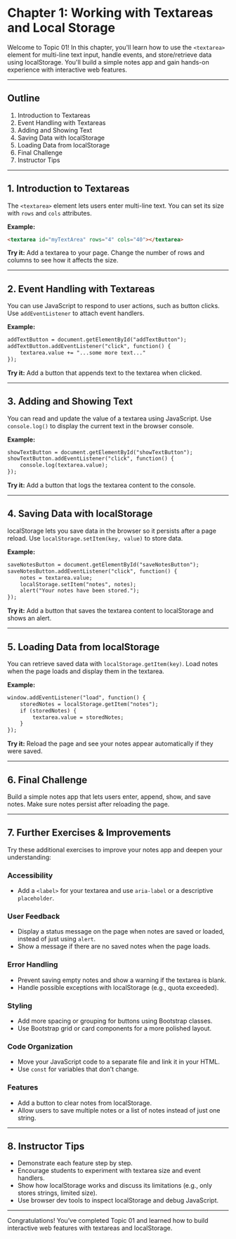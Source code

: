 # Chapter 1: Working with Textareas and Local Storage

Welcome to Topic 01! In this chapter, you'll learn how to use the `<textarea>` element for multi-line text input, handle events, and store/retrieve data using localStorage. You'll build a simple notes app and gain hands-on experience with interactive web features.

---

## Outline
1. Introduction to Textareas
2. Event Handling with Textareas
3. Adding and Showing Text
4. Saving Data with localStorage
5. Loading Data from localStorage
6. Final Challenge
7. Instructor Tips

---

## 1. Introduction to Textareas
The `<textarea>` element lets users enter multi-line text. You can set its size with `rows` and `cols` attributes.

**Example:**
```html
<textarea id="myTextArea" rows="4" cols="40"></textarea>
```

**Try it:**
Add a textarea to your page. Change the number of rows and columns to see how it affects the size.

---

## 2. Event Handling with Textareas
You can use JavaScript to respond to user actions, such as button clicks. Use `addEventListener` to attach event handlers.

**Example:**
```html
addTextButton = document.getElementById("addTextButton");
addTextButton.addEventListener("click", function() {
    textarea.value += "...some more text..."
});
```

**Try it:**
Add a button that appends text to the textarea when clicked.

---

## 3. Adding and Showing Text
You can read and update the value of a textarea using JavaScript. Use `console.log()` to display the current text in the browser console.

**Example:**
```html
showTextButton = document.getElementById("showTextButton");
showTextButton.addEventListener("click", function() {
    console.log(textarea.value);
});
```

**Try it:**
Add a button that logs the textarea content to the console.

---

## 4. Saving Data with localStorage
localStorage lets you save data in the browser so it persists after a page reload. Use `localStorage.setItem(key, value)` to store data.

**Example:**
```html
saveNotesButton = document.getElementById("saveNotesButton");
saveNotesButton.addEventListener("click", function() {
    notes = textarea.value;
    localStorage.setItem("notes", notes);
    alert("Your notes have been stored.");
});
```

**Try it:**
Add a button that saves the textarea content to localStorage and shows an alert.

---

## 5. Loading Data from localStorage
You can retrieve saved data with `localStorage.getItem(key)`. Load notes when the page loads and display them in the textarea.

**Example:**
```html
window.addEventListener("load", function() {
    storedNotes = localStorage.getItem("notes");
    if (storedNotes) {
        textarea.value = storedNotes;
    }
});
```

**Try it:**
Reload the page and see your notes appear automatically if they were saved.

---


## 6. Final Challenge
Build a simple notes app that lets users enter, append, show, and save notes. Make sure notes persist after reloading the page.

---

## 7. Further Exercises & Improvements

Try these additional exercises to improve your notes app and deepen your understanding:

### Accessibility
- Add a `<label>` for your textarea and use `aria-label` or a descriptive `placeholder`.

### User Feedback
- Display a status message on the page when notes are saved or loaded, instead of just using `alert`.
- Show a message if there are no saved notes when the page loads.

### Error Handling
- Prevent saving empty notes and show a warning if the textarea is blank.
- Handle possible exceptions with localStorage (e.g., quota exceeded).

### Styling
- Add more spacing or grouping for buttons using Bootstrap classes.
- Use Bootstrap grid or card components for a more polished layout.

### Code Organization
- Move your JavaScript code to a separate file and link it in your HTML.
- Use `const` for variables that don’t change.

### Features
- Add a button to clear notes from localStorage.
- Allow users to save multiple notes or a list of notes instead of just one string.

---

## 8. Instructor Tips
- Demonstrate each feature step by step.
- Encourage students to experiment with textarea size and event handlers.
- Show how localStorage works and discuss its limitations (e.g., only stores strings, limited size).
- Use browser dev tools to inspect localStorage and debug JavaScript.

---

Congratulations! You’ve completed Topic 01 and learned how to build interactive web features with textareas and localStorage.
